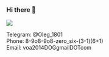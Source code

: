 ### Hi there 👋  

![](https://komarev.com/ghpvc/?username=Vetoshkin-Oleg)

Telegram: @Oleg_1801  
Phone: 8-9o8-9o8-zero_six-(3-1)(6+1)  
Email: voa2014DOGgmailDOTcom

<!--
**Vetoshkin-Oleg/Vetoshkin-Oleg** is a ✨ _special_ ✨ repository because its `README.md` (this file) appears on your GitHub profile.

Here are some ideas to get you started:

- 🔭 I’m currently working on ...
- 🌱 I’m currently learning ...
- 👯 I’m looking to collaborate on ...
- 🤔 I’m looking for help with ...
- 💬 Ask me about ...
- 📫 How to reach me: ...
- 😄 Pronouns: ...
- ⚡ Fun fact: ...
-->
